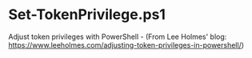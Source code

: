 # Set-TokenPrivilege.ps1
Adjust token privileges with PowerShell - (From Lee Holmes' blog: https://www.leeholmes.com/adjusting-token-privileges-in-powershell/)
